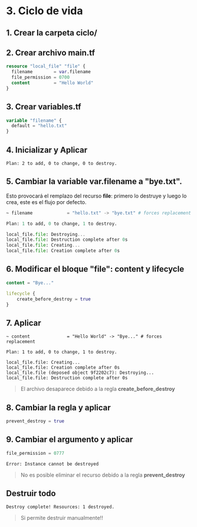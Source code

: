 # 3. Ciclo de vida <!-- omit in TOC -->

## 1. Crear la carpeta ciclo/

## 2. Crear archivo main.tf

```tf
resource "local_file" "file" {
  filename        = var.filename
  file_permission = 0700
  content         = "Hello World"
}
```

## 3. Crear variables.tf

```tf
variable "filename" {
  default = "hello.txt"
}
```

## 4. Inicializar y Aplicar

```vim
Plan: 2 to add, 0 to change, 0 to destroy.
```

## 5. Cambiar la variable var.filename a "bye.txt".

Esto provocará el remplazo del recurso **file**: primero lo destruye y luego lo crea, este es el flujo por defecto.
```tf
~ filename             = "hello.txt" -> "bye.txt" # forces replacement

Plan: 1 to add, 0 to change, 1 to destroy.

local_file.file: Destroying...
local_file.file: Destruction complete after 0s
local_file.file: Creating...
local_file.file: Creation complete after 0s
```

## 6. Modificar el bloque "file": content y lifecycle
```tf
content = "Bye..."

lifecycle {
	create_before_destroy = true
}
```

## 7. Aplicar


```vim
~ content              = "Hello World" -> "Bye..." # forces replacement

Plan: 1 to add, 0 to change, 1 to destroy.

local_file.file: Creating...
local_file.file: Creation complete after 0s
local_file.file (deposed object 9f2202c7): Destroying...
local_file.file: Destruction complete after 0s
```

> El archivo desaparece debido a la regla **create_before_destroy**


## 8. Cambiar la regla y aplicar
```tf
prevent_destroy = true
```

## 9. Cambiar el argumento y aplicar
```tf
file_permission = 0777
```

```vim
Error: Instance cannot be destroyed
```
> No es posible eliminar el recurso debido a la regla **prevent_destroy**


## Destruir todo

```vim
Destroy complete! Resources: 1 destroyed.
```
> Si permite destruir manualmente!!
